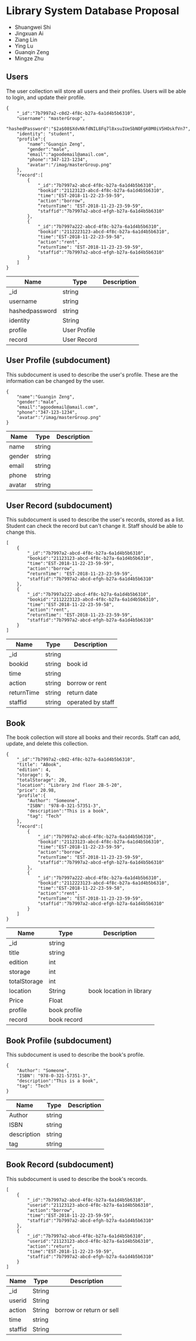 # Library System Database Proposal

*  Shuangwei Shi
*  Jingxuan Ai
*  Ziang Lin
*  Ying Lu
*  Guanqin Zeng
*  Mingze Zhu

## Users

The user collection will store all users and their profiles. Users will be able to login, and update their profile.

```
{
    "_id":"7b7997a2-c0d2-4f8c-b27a-6a1d4b5b6310",
    "username": "masterGroup",
    "hashedPassword":"$2a$08$XdvNkfdNIL8Fq7l8xsuIUeSbNOFgK0M0iV5HOskfVn7",
    "identity": "student",
    "profile":{       
        "name":"Guanqin Zeng",
        "gender":"male",
        "email":"agoodemail@amail.com",
        "phone":"347-123-1234",
        "avatar":"/imag/masterGroup.png"
    },
    "record":[
        {
            "_id":"7b7997a2-abcd-4f8c-b27a-6a1d4b5b6310",
            "bookid":"21123123-abcd-4f8c-b27a-6a1d4b5b6310",
            "time":"EST-2018-11-22-23-59-59",
            "action":"borrow",
            “returnTime": "EST-2018-11-23-23-59-59",
            "staffid":"7b7997a2-abcd-efgh-b27a-6a1d4b5b6310"
        },
        {
            "_id":"7b7997a222-abcd-4f8c-b27a-6a1d4b5b6310",
            "bookid":"2112223123-abcd-4f8c-b27a-6a1d4b5b6310",
            "time":"EST-2018-11-22-23-59-58",
            "action":"rent",
            “returnTime": "EST-2018-11-23-23-59-59",
            "staffid":"7b7997a2-abcd-efgh-b27a-6a1d4b5b6310"
        }
    ]
}
```

| Name           | Type         | Description |
| -------------- | ------------ | ----------- |
| _id            | string       |             |
| username       | string       |             |
| hashedpassword | string       |             |
| identity       | String       |             |
| profile        | User Profile |             |
| record         | User Record  |             |

## User Profile (subdocument)

This subdocument is used to describe the user's profile. These are the information can be changed by the user.

```
{
    "name":"Guanqin Zeng",
    "gender":"male",
    "email":"agoodemail@amail.com",
    "phone":"347-123-1234",
    "avatar":"/imag/masterGroup.png"
}
```

| Name   | Type   | Description |
| ------ | ------ | ----------- |
| name   | string |             |
| gender | string |             |
| email  | string |             |
| phone  | string |             |
| avatar | string |             |

## User Record (subdocument)

This subdocument is used to describe the user's records, stored as a list. Student can check the record but can't change it. Staff should be able to change this.

```
[
    {
        "_id":"7b7997a2-abcd-4f8c-b27a-6a1d4b5b6310",
        "bookid":"21123123-abcd-4f8c-b27a-6a1d4b5b6310",
        "time":"EST-2018-11-22-23-59-59",
        "action":"borrow",
        “returnTime": "EST-2018-11-23-23-59-59",
        "staffid":"7b7997a2-abcd-efgh-b27a-6a1d4b5b6310"
    },
    {
        "_id":"7b7997a222-abcd-4f8c-b27a-6a1d4b5b6310",
        "bookid":"2112223123-abcd-4f8c-b27a-6a1d4b5b6310",
        "time":"EST-2018-11-22-23-59-58",
        "action":"rent",
        “returnTime": "EST-2018-11-23-23-59-59",
        "staffid":"7b7997a2-abcd-efgh-b27a-6a1d4b5b6310"
    }
]
```

| Name       | Type   | Description       |
| ---------- | ------ | ----------------- |
| _id        | string |                   |
| bookid     | string | book id           |
| time       | string |                   |
| action     | string | borrow or rent    |
| returnTime | string | return date       |
| staffid    | string | operated by staff |

## Book

The book collection will store all books and their records. Staff can add, update, and delete this collection.

```
{
    "_id":"7b7997a2-c0d2-4f8c-b27a-6a1d4b5b6310",
    "title": "ABook",
    "edition": 4,
    "storage": 9,
    "totalStorage": 20,
    "location": "Library 2nd floor 2B-5-20",
    "price": 20.98,
    "profile":{
        "Author": "Someone",
        "ISBN": "978-0-321-57351-3",
        "description":"This is a book",
        "tag": "Tech"
    },
    "record":[
        {
            "_id":"7b7997a2-abcd-4f8c-b27a-6a1d4b5b6310",
            "bookid":"21123123-abcd-4f8c-b27a-6a1d4b5b6310",
            "time":"EST-2018-11-22-23-59-59",
            "action":"borrow",
            “returnTime": "EST-2018-11-23-23-59-59",
            "staffid":"7b7997a2-abcd-efgh-b27a-6a1d4b5b6310"
        },
        {
            "_id":"7b7997a222-abcd-4f8c-b27a-6a1d4b5b6310",
            "bookid":"2112223123-abcd-4f8c-b27a-6a1d4b5b6310",
            "time":"EST-2018-11-22-23-59-58",
            "action":"rent",
            “returnTime": "EST-2018-11-23-23-59-59",
            "staffid":"7b7997a2-abcd-efgh-b27a-6a1d4b5b6310"
        }
    ]
}
```

| Name         | Type         | Description              |
| ------------ | ------------ | ------------------------ |
| _id          | string       |                          |
| title        | string       |                          |
| edition      | int          |                          |
| storage      | int          |                          |
| totalStorage | int          |                          |
| location     | String       | book location in library |
| Price        | Float        |                          |
| profile      | book profile |                          |
| record       | book record  |                          |

## Book Profile (subdocument)

This subdocument is used to describe the book's profile.

```
{
    "Author": "Someone",
    "ISBN": "978-0-321-57351-3",
    "description":"This is a book",
    "tag": "Tech"
}
```

| Name        | Type   | Description |
| ----------- | ------ | ----------- |
| Author      | string |             |
| ISBN        | string |             |
| description | string |             |
| tag         | string |             |

## Book Record (subdocument)

This subdocument is used to describe the book's records.

```
[
    {
        "_id":"7b7997a2-abcd-4f8c-b27a-6a1d4b5b6310",
        "userid":"21123123-abcd-4f8c-b27a-6a1d4b5b6310",
        "action":"borrow",
        "time":"EST-2018-11-22-23-59-59",
        "staffid":"7b7997a2-abcd-efgh-b27a-6a1d4b5b6310"
    },
    {
        "_id":"7b7997a2-abcd-4f8c-b27a-6a1d4b5b6310",
        "userid":"21123123-abcd-4f8c-b27a-6a1d4b5b6310",
        "action":"return",
        "time":"EST-2018-11-22-23-59-59",
        "staffid":"7b7997a2-abcd-efgh-b27a-6a1d4b5b6310"
    }
]
```


| Name    | Type   | Description              |
| ------- | ------ | ------------------------ |
| _id     | String |                          |
| userid  | String |                          |
| action  | String | borrow or return or sell |
| time    | string |                          |
| staffid | String |                          |